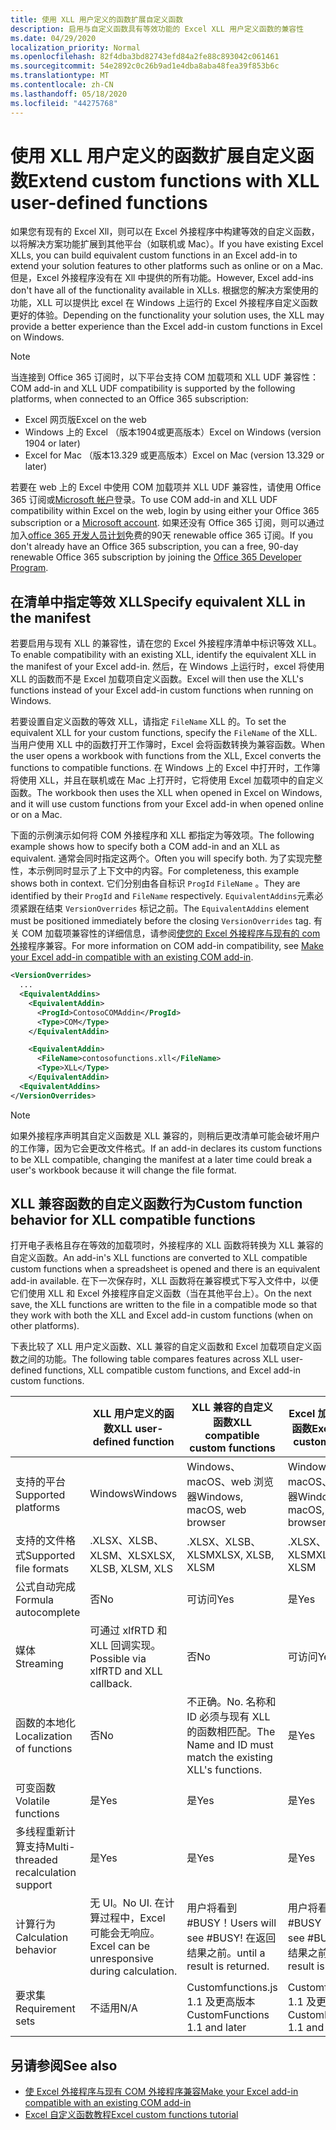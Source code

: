 ```yaml
---
title: 使用 XLL 用户定义的函数扩展自定义函数
description: 启用与自定义函数具有等效功能的 Excel XLL 用户定义函数的兼容性
ms.date: 04/29/2020
localization_priority: Normal
ms.openlocfilehash: 82f4dba3bd82743efd84a2fe88c893042c061461
ms.sourcegitcommit: 54e2892c0c26b9ad1e4dba8aba48fea39f853b6c
ms.translationtype: MT
ms.contentlocale: zh-CN
ms.lasthandoff: 05/18/2020
ms.locfileid: "44275768"
---
```

# <a name="extend-custom-functions-with-xll-user-defined-functions"></a><span data-ttu-id="a008d-103">使用 XLL 用户定义的函数扩展自定义函数</span><span class="sxs-lookup"><span data-stu-id="a008d-103">Extend custom functions with XLL user-defined functions</span></span>

<span data-ttu-id="a008d-104">如果您有现有的 Excel Xll，则可以在 Excel 外接程序中构建等效的自定义函数，以将解决方案功能扩展到其他平台（如联机或 Mac）。</span><span class="sxs-lookup"><span data-stu-id="a008d-104">If you have existing Excel XLLs, you can build equivalent custom functions in an Excel add-in to extend your solution features to other platforms such as online or on a Mac.</span></span> <span data-ttu-id="a008d-105">但是，Excel 外接程序没有在 Xll 中提供的所有功能。</span><span class="sxs-lookup"><span data-stu-id="a008d-105">However, Excel add-ins don't have all of the functionality available in XLLs.</span></span> <span data-ttu-id="a008d-106">根据您的解决方案使用的功能，XLL 可以提供比 excel 在 Windows 上运行的 Excel 外接程序自定义函数更好的体验。</span><span class="sxs-lookup"><span data-stu-id="a008d-106">Depending on the functionality your solution uses, the XLL may provide a better experience than the Excel add-in custom functions in Excel on Windows.</span></span>

> [!NOTE]
> <span data-ttu-id="a008d-107">当连接到 Office 365 订阅时，以下平台支持 COM 加载项和 XLL UDF 兼容性：</span><span class="sxs-lookup"><span data-stu-id="a008d-107">COM add-in and XLL UDF compatibility is supported by the following platforms, when connected to an Office 365 subscription:</span></span>
> - <span data-ttu-id="a008d-108">Excel 网页版</span><span class="sxs-lookup"><span data-stu-id="a008d-108">Excel on the web</span></span>
> - <span data-ttu-id="a008d-109">Windows 上的 Excel （版本1904或更高版本）</span><span class="sxs-lookup"><span data-stu-id="a008d-109">Excel on Windows (version 1904 or later)</span></span>
> - <span data-ttu-id="a008d-110">Excel for Mac （版本13.329 或更高版本）</span><span class="sxs-lookup"><span data-stu-id="a008d-110">Excel on Mac (version 13.329 or later)</span></span>
> 
> <span data-ttu-id="a008d-111">若要在 web 上的 Excel 中使用 COM 加载项并 XLL UDF 兼容性，请使用 Office 365 订阅或[Microsoft 帐户](https://account.microsoft.com/account)登录。</span><span class="sxs-lookup"><span data-stu-id="a008d-111">To use COM add-in and XLL UDF compatibility within Excel on the web, login by using either your Office 365 subscription or a [Microsoft account](https://account.microsoft.com/account).</span></span> <span data-ttu-id="a008d-112">如果还没有 Office 365 订阅，则可以通过加入[office 365 开发人员计划](https://developer.microsoft.com/office/dev-program)免费的90天 renewable office 365 订阅。</span><span class="sxs-lookup"><span data-stu-id="a008d-112">If you don't already have an Office 365 subscription, you can a free, 90-day renewable Office 365 subscription by joining the [Office 365 Developer Program](https://developer.microsoft.com/office/dev-program).</span></span>

## <a name="specify-equivalent-xll-in-the-manifest"></a><span data-ttu-id="a008d-113">在清单中指定等效 XLL</span><span class="sxs-lookup"><span data-stu-id="a008d-113">Specify equivalent XLL in the manifest</span></span>

<span data-ttu-id="a008d-114">若要启用与现有 XLL 的兼容性，请在您的 Excel 外接程序清单中标识等效 XLL。</span><span class="sxs-lookup"><span data-stu-id="a008d-114">To enable compatibility with an existing XLL, identify the equivalent XLL in the manifest of your Excel add-in.</span></span> <span data-ttu-id="a008d-115">然后，在 Windows 上运行时，excel 将使用 XLL 的函数而不是 Excel 加载项自定义函数。</span><span class="sxs-lookup"><span data-stu-id="a008d-115">Excel will then use the XLL's functions instead of your Excel add-in custom functions when running on Windows.</span></span>

<span data-ttu-id="a008d-116">若要设置自定义函数的等效 XLL，请指定 `FileName` XLL 的。</span><span class="sxs-lookup"><span data-stu-id="a008d-116">To set the equivalent XLL for your custom functions, specify the `FileName` of the XLL.</span></span> <span data-ttu-id="a008d-117">当用户使用 XLL 中的函数打开工作簿时，Excel 会将函数转换为兼容函数。</span><span class="sxs-lookup"><span data-stu-id="a008d-117">When the user opens a workbook with functions from the XLL, Excel converts the functions to compatible functions.</span></span> <span data-ttu-id="a008d-118">在 Windows 上的 Excel 中打开时，工作簿将使用 XLL，并且在联机或在 Mac 上打开时，它将使用 Excel 加载项中的自定义函数。</span><span class="sxs-lookup"><span data-stu-id="a008d-118">The workbook then uses the XLL when opened in Excel on Windows, and it will use custom functions from your Excel add-in when opened online or on a Mac.</span></span>

<span data-ttu-id="a008d-119">下面的示例演示如何将 COM 外接程序和 XLL 都指定为等效项。</span><span class="sxs-lookup"><span data-stu-id="a008d-119">The following example shows how to specify both a COM add-in and an XLL as equivalent.</span></span> <span data-ttu-id="a008d-120">通常会同时指定这两个。</span><span class="sxs-lookup"><span data-stu-id="a008d-120">Often you will specify both.</span></span> <span data-ttu-id="a008d-121">为了实现完整性，本示例同时显示了上下文中的内容。</span><span class="sxs-lookup"><span data-stu-id="a008d-121">For completeness, this example shows both in context.</span></span> <span data-ttu-id="a008d-122">它们分别由各自标识 `ProgId` `FileName` 。</span><span class="sxs-lookup"><span data-stu-id="a008d-122">They are identified by their `ProgId` and `FileName` respectively.</span></span> <span data-ttu-id="a008d-123">`EquivalentAddins`元素必须紧跟在结束 `VersionOverrides` 标记之前。</span><span class="sxs-lookup"><span data-stu-id="a008d-123">The `EquivalentAddins` element must be positioned immediately before the closing `VersionOverrides` tag.</span></span> <span data-ttu-id="a008d-124">有关 COM 加载项兼容性的详细信息，请参阅[使您的 Excel 外接程序与现有的 com 外](../develop/make-office-add-in-compatible-with-existing-com-add-in.md)接程序兼容。</span><span class="sxs-lookup"><span data-stu-id="a008d-124">For more information on COM add-in compatibility, see [Make your Excel add-in compatible with an existing COM add-in](../develop/make-office-add-in-compatible-with-existing-com-add-in.md).</span></span>

```xml
<VersionOverrides>
  ...
  <EquivalentAddins>
    <EquivalentAddin>
      <ProgId>ContosoCOMAddin</ProgId>
      <Type>COM</Type>
    </EquivalentAddin>

    <EquivalentAddin>
      <FileName>contosofunctions.xll</FileName>
      <Type>XLL</Type>
    </EquivalentAddin>
  <EquivalentAddins>
</VersionOverrides>
```

> [!NOTE]
> <span data-ttu-id="a008d-125">如果外接程序声明其自定义函数是 XLL 兼容的，则稍后更改清单可能会破坏用户的工作簿，因为它会更改文件格式。</span><span class="sxs-lookup"><span data-stu-id="a008d-125">If an add-in declares its custom functions to be XLL compatible, changing the manifest at a later time could break a user's workbook because it will change the file format.</span></span>

## <a name="custom-function-behavior-for-xll-compatible-functions"></a><span data-ttu-id="a008d-126">XLL 兼容函数的自定义函数行为</span><span class="sxs-lookup"><span data-stu-id="a008d-126">Custom function behavior for XLL compatible functions</span></span>

<span data-ttu-id="a008d-127">打开电子表格且存在等效的加载项时，外接程序的 XLL 函数将转换为 XLL 兼容的自定义函数。</span><span class="sxs-lookup"><span data-stu-id="a008d-127">An add-in's XLL functions are converted to XLL compatible custom functions when a spreadsheet is opened and there is an equivalent add-in available.</span></span> <span data-ttu-id="a008d-128">在下一次保存时，XLL 函数将在兼容模式下写入文件中，以便它们使用 XLL 和 Excel 外接程序自定义函数（当在其他平台上）。</span><span class="sxs-lookup"><span data-stu-id="a008d-128">On the next save, the XLL functions are written to the file in a compatible mode so that they work with both the XLL and Excel add-in custom functions (when on other platforms).</span></span>

<span data-ttu-id="a008d-129">下表比较了 XLL 用户定义函数、XLL 兼容的自定义函数和 Excel 加载项自定义函数之间的功能。</span><span class="sxs-lookup"><span data-stu-id="a008d-129">The following table compares features across XLL user-defined functions, XLL compatible custom functions, and Excel add-in custom functions.</span></span>

|         |<span data-ttu-id="a008d-130">XLL 用户定义的函数</span><span class="sxs-lookup"><span data-stu-id="a008d-130">XLL user-defined function</span></span> |<span data-ttu-id="a008d-131">XLL 兼容的自定义函数</span><span class="sxs-lookup"><span data-stu-id="a008d-131">XLL compatible custom functions</span></span> |<span data-ttu-id="a008d-132">Excel 加载项自定义函数</span><span class="sxs-lookup"><span data-stu-id="a008d-132">Excel add-in custom function</span></span> |
|---------|---------|---------|---------|
| <span data-ttu-id="a008d-133">支持的平台</span><span class="sxs-lookup"><span data-stu-id="a008d-133">Supported platforms</span></span> | <span data-ttu-id="a008d-134">Windows</span><span class="sxs-lookup"><span data-stu-id="a008d-134">Windows</span></span> | <span data-ttu-id="a008d-135">Windows、macOS、web 浏览器</span><span class="sxs-lookup"><span data-stu-id="a008d-135">Windows, macOS, web browser</span></span> | <span data-ttu-id="a008d-136">Windows、macOS、web 浏览器</span><span class="sxs-lookup"><span data-stu-id="a008d-136">Windows, macOS, web browser</span></span> |
| <span data-ttu-id="a008d-137">支持的文件格式</span><span class="sxs-lookup"><span data-stu-id="a008d-137">Supported file formats</span></span> | <span data-ttu-id="a008d-138">.XLSX、XLSB、XLSM、XLS</span><span class="sxs-lookup"><span data-stu-id="a008d-138">XLSX, XLSB, XLSM, XLS</span></span> | <span data-ttu-id="a008d-139">.XLSX、XLSB、XLSM</span><span class="sxs-lookup"><span data-stu-id="a008d-139">XLSX, XLSB, XLSM</span></span> | <span data-ttu-id="a008d-140">.XLSX、XLSB、XLSM</span><span class="sxs-lookup"><span data-stu-id="a008d-140">XLSX, XLSB, XLSM</span></span> |
| <span data-ttu-id="a008d-141">公式自动完成</span><span class="sxs-lookup"><span data-stu-id="a008d-141">Formula autocomplete</span></span> | <span data-ttu-id="a008d-142">否</span><span class="sxs-lookup"><span data-stu-id="a008d-142">No</span></span> | <span data-ttu-id="a008d-143">可访问</span><span class="sxs-lookup"><span data-stu-id="a008d-143">Yes</span></span> | <span data-ttu-id="a008d-144">是</span><span class="sxs-lookup"><span data-stu-id="a008d-144">Yes</span></span> |
| <span data-ttu-id="a008d-145">媒体</span><span class="sxs-lookup"><span data-stu-id="a008d-145">Streaming</span></span> | <span data-ttu-id="a008d-146">可通过 xlfRTD 和 XLL 回调实现。</span><span class="sxs-lookup"><span data-stu-id="a008d-146">Possible via xlfRTD and XLL callback.</span></span> | <span data-ttu-id="a008d-147">否</span><span class="sxs-lookup"><span data-stu-id="a008d-147">No</span></span> | <span data-ttu-id="a008d-148">可访问</span><span class="sxs-lookup"><span data-stu-id="a008d-148">Yes</span></span> |
| <span data-ttu-id="a008d-149">函数的本地化</span><span class="sxs-lookup"><span data-stu-id="a008d-149">Localization of functions</span></span> | <span data-ttu-id="a008d-150">否</span><span class="sxs-lookup"><span data-stu-id="a008d-150">No</span></span> | <span data-ttu-id="a008d-151">不正确。</span><span class="sxs-lookup"><span data-stu-id="a008d-151">No.</span></span> <span data-ttu-id="a008d-152">名称和 ID 必须与现有 XLL 的函数相匹配。</span><span class="sxs-lookup"><span data-stu-id="a008d-152">The Name and ID must match the existing XLL's functions.</span></span> | <span data-ttu-id="a008d-153">是</span><span class="sxs-lookup"><span data-stu-id="a008d-153">Yes</span></span> |
| <span data-ttu-id="a008d-154">可变函数</span><span class="sxs-lookup"><span data-stu-id="a008d-154">Volatile functions</span></span> | <span data-ttu-id="a008d-155">是</span><span class="sxs-lookup"><span data-stu-id="a008d-155">Yes</span></span> | <span data-ttu-id="a008d-156">是</span><span class="sxs-lookup"><span data-stu-id="a008d-156">Yes</span></span> | <span data-ttu-id="a008d-157">是</span><span class="sxs-lookup"><span data-stu-id="a008d-157">Yes</span></span> |
| <span data-ttu-id="a008d-158">多线程重新计算支持</span><span class="sxs-lookup"><span data-stu-id="a008d-158">Multi-threaded recalculation support</span></span> | <span data-ttu-id="a008d-159">是</span><span class="sxs-lookup"><span data-stu-id="a008d-159">Yes</span></span> | <span data-ttu-id="a008d-160">是</span><span class="sxs-lookup"><span data-stu-id="a008d-160">Yes</span></span> | <span data-ttu-id="a008d-161">是</span><span class="sxs-lookup"><span data-stu-id="a008d-161">Yes</span></span> |
| <span data-ttu-id="a008d-162">计算行为</span><span class="sxs-lookup"><span data-stu-id="a008d-162">Calculation behavior</span></span> | <span data-ttu-id="a008d-163">无 UI。</span><span class="sxs-lookup"><span data-stu-id="a008d-163">No UI.</span></span> <span data-ttu-id="a008d-164">在计算过程中，Excel 可能会无响应。</span><span class="sxs-lookup"><span data-stu-id="a008d-164">Excel can be unresponsive during calculation.</span></span> | <span data-ttu-id="a008d-165">用户将看到 #BUSY！</span><span class="sxs-lookup"><span data-stu-id="a008d-165">Users will see #BUSY!</span></span> <span data-ttu-id="a008d-166">在返回结果之前。</span><span class="sxs-lookup"><span data-stu-id="a008d-166">until a result is returned.</span></span> | <span data-ttu-id="a008d-167">用户将看到 #BUSY！</span><span class="sxs-lookup"><span data-stu-id="a008d-167">Users will see #BUSY!</span></span> <span data-ttu-id="a008d-168">在返回结果之前。</span><span class="sxs-lookup"><span data-stu-id="a008d-168">until a result is returned.</span></span> |
| <span data-ttu-id="a008d-169">要求集</span><span class="sxs-lookup"><span data-stu-id="a008d-169">Requirement sets</span></span> | <span data-ttu-id="a008d-170">不适用</span><span class="sxs-lookup"><span data-stu-id="a008d-170">N/A</span></span> | <span data-ttu-id="a008d-171">Customfunctions.js 1.1 及更高版本</span><span class="sxs-lookup"><span data-stu-id="a008d-171">CustomFunctions 1.1 and later</span></span> | <span data-ttu-id="a008d-172">Customfunctions.js 1.1 及更高版本</span><span class="sxs-lookup"><span data-stu-id="a008d-172">CustomFunctions 1.1 and later</span></span> |

## <a name="see-also"></a><span data-ttu-id="a008d-173">另请参阅</span><span class="sxs-lookup"><span data-stu-id="a008d-173">See also</span></span>

- [<span data-ttu-id="a008d-174">使 Excel 外接程序与现有 COM 外接程序兼容</span><span class="sxs-lookup"><span data-stu-id="a008d-174">Make your Excel add-in compatible with an existing COM add-in</span></span>](../develop/make-office-add-in-compatible-with-existing-com-add-in.md)
- [<span data-ttu-id="a008d-175">Excel 自定义函数教程</span><span class="sxs-lookup"><span data-stu-id="a008d-175">Excel custom functions tutorial</span></span>](../tutorials/excel-tutorial-create-custom-functions.md)
